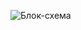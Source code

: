 ![Блок-схема](https://user-images.githubusercontent.com/107810250/188267831-ef5c0f68-e7db-4d27-ab9c-f791c31c596e.jpg)
